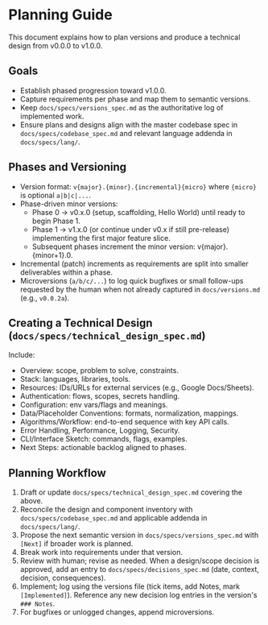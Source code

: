 # Planning Guide

This document explains how to plan versions and produce a technical design from v0.0.0 to v1.0.0.

## Goals
- Establish phased progression toward v1.0.0.
- Capture requirements per phase and map them to semantic versions.
- Keep `docs/specs/versions_spec.md` as the authoritative log of implemented work.
 - Ensure plans and designs align with the master codebase spec in `docs/specs/codebase_spec.md` and relevant language addenda in `docs/specs/lang/`.

## Phases and Versioning
- Version format: `v{major}.{minor}.{incremental}{micro}` where `{micro}` is optional `a|b|c|...`.
- Phase-driven minor versions:
  - Phase 0 → v0.x.0 (setup, scaffolding, Hello World) until ready to begin Phase 1.
  - Phase 1 → v1.x.0 (or continue under v0.x if still pre-release) implementing the first major feature slice.
  - Subsequent phases increment the minor version: v{major}.{minor+1}.0.
- Incremental (patch) increments as requirements are split into smaller deliverables within a phase.
- Microversions (`a/b/c/...`) to log quick bugfixes or small follow-ups requested by the human when not already captured in `docs/versions.md` (e.g., `v0.0.2a`).

## Creating a Technical Design (`docs/specs/technical_design_spec.md`)
Include:
- Overview: scope, problem to solve, constraints.
- Stack: languages, libraries, tools.
- Resources: IDs/URLs for external services (e.g., Google Docs/Sheets).
- Authentication: flows, scopes, secrets handling.
- Configuration: env vars/flags and meanings.
- Data/Placeholder Conventions: formats, normalization, mappings.
- Algorithms/Workflow: end-to-end sequence with key API calls.
- Error Handling, Performance, Logging, Security.
- CLI/Interface Sketch: commands, flags, examples.
- Next Steps: actionable backlog aligned to phases.

## Planning Workflow
1. Draft or update `docs/specs/technical_design_spec.md` covering the above.
2. Reconcile the design and component inventory with `docs/specs/codebase_spec.md` and applicable addenda in `docs/specs/lang/`.
3. Propose the next semantic version in `docs/specs/versions_spec.md` with `[Next]` if broader work is planned.
4. Break work into requirements under that version.
5. Review with human; revise as needed. When a design/scope decision is approved, add an entry to `docs/specs/decisions_spec.md` (date, context, decision, consequences).
6. Implement; log using the versions file (tick items, add Notes, mark `[Implemented]`). Reference any new decision log entries in the version's `### Notes`.
7. For bugfixes or unlogged changes, append microversions.
